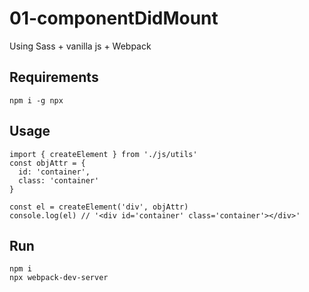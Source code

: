 # 01-componentDidMount

Using Sass + vanilla js + Webpack

## Requirements

```
npm i -g npx
```

## Usage

```
import { createElement } from './js/utils'
const objAttr = {
  id: 'container',
  class: 'container'
}

const el = createElement('div', objAttr)
console.log(el) // '<div id='container' class='container'></div>'
```

## Run

```
npm i
npx webpack-dev-server
```